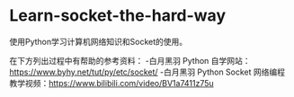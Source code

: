 # Learn-socket-the-hard-way
使用Python学习计算机网络知识和Socket的使用。

在下方列出过程中有帮助的参考资料：
-白月黑羽 Python 自学网站：https://www.byhy.net/tut/py/etc/socket/
-白月黑羽 Python Socket 网络编程教学视频：https://www.bilibili.com/video/BV1a7411z75u

